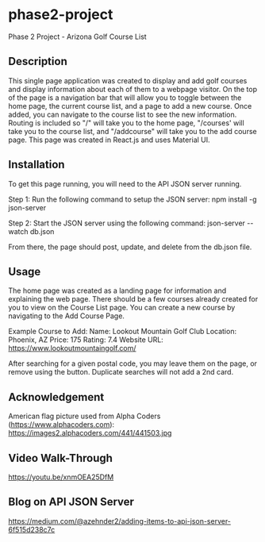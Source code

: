 # phase2-project

Phase 2 Project - Arizona Golf Course List

## Description

This single page application was created to display and add golf courses and display information about each of them to a webpage visitor. On the top of the page is a navigation bar that will allow you to toggle between the home page, the current course list, and a page to add a new course. Once added, you can navigate to the course list to see the new information. Routing is included so "/" will take you to the home page, "/courses' will take you to the course list, and "/addcourse" will take you to the add course page. This page was created in React.js and uses Material UI.

## Installation

To get this page running, you will need to the API JSON server running. 

Step 1: Run the following command to setup the JSON server:
npm install -g json-server

Step 2: Start the JSON server using the following command:
json-server --watch db.json

From there, the page should post, update, and delete from the db.json file.

## Usage

The home page was created as a landing page for information and explaining the web page. There should be a few courses already created for you to view on the Course List page. You can create a new course by navigating to the Add Course Page.

Example Course to Add:
Name: Lookout Mountain Golf Club
Location: Phoenix, AZ
Price: 175
Rating: 7.4
Website URL: https://www.lookoutmountaingolf.com/

After searching for a given postal code, you may leave them on the page, or remove using the button. Duplicate searches will not add a 2nd card.

## Acknowledgement

American flag picture used from Alpha Coders (https://www.alphacoders.com): https://images2.alphacoders.com/441/441503.jpg

## Video Walk-Through

https://youtu.be/xnmOEA25DfM 

## Blog on API JSON Server 

https://medium.com/@azehnder2/adding-items-to-api-json-server-6f515d238c7c 